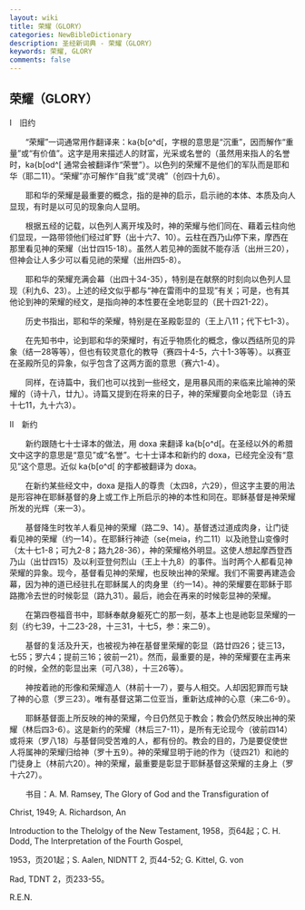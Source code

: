 ```yaml
---
layout: wiki
title: 荣耀（GLORY）
categories: NewBibleDictionary
description: 圣经新词典 - 荣耀（GLORY）
keywords: 荣耀, GLORY
comments: false
---
```


## 荣耀（GLORY）

Ⅰ　旧约

　　“荣耀”一词通常用作翻译来：ka{b[o^d[，字根的意思是“沉重”，因而解作“重量”或“有价值”。这字是用来描述人的财富，光采或名誉的（虽然用来指人的名誉时，ka{b[od^[ 通常会被翻译作“荣誉”）。以色列的荣耀不是他们的军队而是耶和华（耶二11）。“荣耀”亦可解作“自我”或“灵魂”（创四十九6）。

　　耶和华的荣耀是最重要的概念，指的是神的启示，启示祂的本体、本质及向人显现，有时是以可见的现象向人显明。

　　根据五经的记载，以色列人离开埃及时，神的荣耀与他们同在、藉着云柱向他们显现，一路带领他们经过旷野（出十六7、10）。云柱在西乃山停下来，摩西在那里看见神的荣耀（出廿四15-18）。虽然人若见神的面就不能存活（出卅三20），但神会让人多少可以看见祂的荣耀（出卅四5-8）。

　　耶和华的荣耀充满会幕（出四十34-35），特别是在献祭的时刻向以色列人显现（利九6、23）。上述的经文似乎都与“神在雷雨中的显现”有关；可是，也有其他论到神的荣耀的经文，是指向神的本性要在全地彰显的（民十四21-22）。

　　历史书指出，耶和华的荣耀，特别是在圣殿彰显的（王上八11；代下七1-3）。

　　在先知书中，论到耶和华的荣耀时，有近乎物质化的概念，像以西结所见的异象（结一28等等），但也有较灵意化的教导（赛四十4-5，六十1-3等等）。以赛亚在圣殿所见的异象，似乎包含了这两方面的意思（赛六1-4）。

　　同样，在诗篇中，我们也可以找到一些经文，是用暴风雨的来临来比喻神的荣耀的（诗十八，廿九）。诗篇又提到在将来的日子，神的荣耀要向全地彰显（诗五十七11，九十六3）。

Ⅱ　新约

　　新约跟随七十士译本的做法，用 doxa 来翻译 ka{b[o^d[。在圣经以外的希腊文中这字的意思是“意见”或“名誉”。七十士译本和新约的 doxa，已经完全没有“意见”这个意思。近似 ka{b[o^d[ 的字都被翻译为 doxa。

　　在新约某些经文中，doxa 是指人的尊贵（太四8，六29），但这字主要的用法是形容神在耶稣基督的身上或工作上所启示的神的本性和同在。耶稣基督是神荣耀所发的光辉（来一3）。

　　基督降生时牧羊人看见神的荣耀（路二9、14）。基督透过道成肉身，让门徒看见神的荣耀（约一14）。在耶稣行神迹（se{meia，约二11）以及祂登山变像时（太十七1-8；可九2-8；路九28-36），神的荣耀格外明显。这使人想起摩西登西乃山（出廿四15）及以利亚登何烈山（王上十九8）的事件。当时两个人都看见神荣耀的异象。现今，基督看见神的荣耀，也反映出神的荣耀。我们不需要再建造会幕，因为神的道已经驻扎在耶稣属人的肉身里（约一14）。神的荣耀要在耶稣于耶路撒冷去世的时候彰显（路九31）。最后，祂会在再来的时候彰显神的荣耀。

　　在第四卷福音书中，耶稣奉献身躯死亡的那一刻，基本上也是祂彰显荣耀的一刻（约七39，十二23-28，十三31，十七5，参：来二9）。

　　基督的复活及升天，也被视为神在基督里荣耀的彰显（路廿四26；徒三13，七55；罗六4；提前三16；彼前一21）。然而，最重要的是，神的荣耀要在主再来的时候，全然的彰显出来（可八38），十三26等）。

　　神按着祂的形像和荣耀造人（林前十一7），要与人相交。人却因犯罪而亏缺了神的心意（罗三23）。唯有基督这第二位亚当，重新达成神的心意（来二6-9）。

　　耶稣基督面上所反映的神的荣耀，今日仍然见于教会；教会仍然反映出神的荣耀（林后四3-6）。这是新约的荣耀（林后三7-11），是所有无论现今（彼前四14）或将来（罗八18）与基督同受苦难的人，都有份的。教会的目的，乃是要促使世人将属神的荣耀归给神（罗十五9）。神的荣耀显明于祂的作为（徒四21）和祂的门徒身上（林前六20）。神的荣耀，最重要是彰显于耶稣基督这荣耀的主身上（罗十六27）。

　　书目：A. M. Ramsey, The Glory of God and the Transfiguration of

Christ, 1949; A. Richardson, An

Introduction to the Thelolgy of the New Testament, 1958，页64起；C. H. Dodd, The Interpretation of the Fourth Gospel,

1953，页201起；S. Aalen, NIDNTT 2, 页44-52; G. Kittel, G. von

Rad, TDNT 2，页233-55。

R.E.N.








